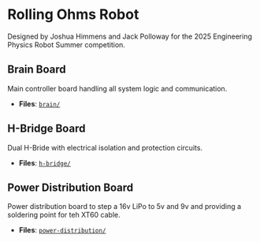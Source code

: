 # Rolling Ohms Robot

Designed by Joshua Himmens and Jack Polloway for the 2025 Engineering Physics Robot Summer competition.

## Brain Board
Main controller board handling all system logic and communication.

- **Files**: [`brain/`](brain/)

## H-Bridge Board
Dual H-Bride with electrical isolation and protection circuits.

- **Files**: [`h-bridge/`](h-bridge/)

## Power Distribution Board
Power distribution board to step a 16v LiPo to 5v and 9v and providing a soldering point for teh XT60 cable.
- **Files**: [`power-distribution/`](power-distribution/)
